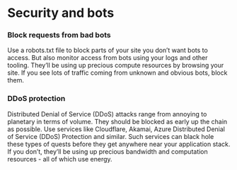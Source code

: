 # Security and bots

### Block requests from bad bots	
Use a robots.txt file to block parts of your site you don’t want bots to access. But also monitor access from bots using your logs and other tooling. They’ll be using up precious compute resources by browsing your site. If you see lots of traffic coming from unknown and obvious bots, block them.

### DDoS  protection
Distributed Denial of Service (DDoS) attacks range from annoying to planetary in terms of volume. They should be blocked as early up the chain as possible. Use services like Cloudflare, Akamai, Azure Distributed Denial of Service (DDoS) Protection and similar. Such services can black hole these types of quests before they get anywhere near your application stack. If you don’t, they’ll be using up precious bandwidth and computation resources - all of which use energy.